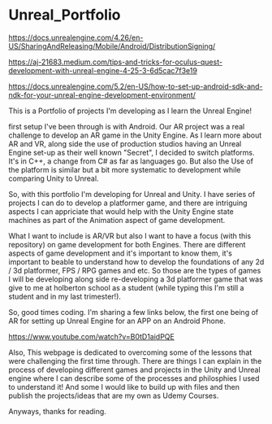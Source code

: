 # Unreal_Portfolio

https://docs.unrealengine.com/4.26/en-US/SharingAndReleasing/Mobile/Android/DistributionSigning/

https://aj-21683.medium.com/tips-and-tricks-for-oculus-quest-development-with-unreal-engine-4-25-3-6d5cac7f3e19

https://docs.unrealengine.com/5.2/en-US/how-to-set-up-android-sdk-and-ndk-for-your-unreal-engine-development-environment/


This is a Portfolio of projects I'm developing as I learn the Unreal Engine!

first setup I've been through is with Android. Our AR project was a real challenge to develop an AR game in the Unity Engine. As I learn more about AR and VR, along side the use of production studios having an Unreal Engine set-up as their well known "Secret", I decided to switch platforms. It's in C++, a change from C# as far as languages go. But also the Use of the platform is similar but a bit more systematic to development while comparing Unity to Unreal.

So, with this portfolio I'm developing for Unreal and Unity. I have series of projects I can do to develop a platformer game, and there are intriguing aspects I can appriciate that would help with the Unity Engine state machines as part of the Animation aspect of game development.

What I want to include is AR/VR but also I want to have a focus (with this repository) on game development for both Engines. There are different aspects of game development and it's important to know them, it's important to beable to understand how to develop the foundations of any 2d / 3d platformer, FPS / RPG games and etc. So those are the types of games I will be developing along side re-developing a 3d platformer game that was give to me at holberton school as a student (while typing this I'm still a student and in my last trimester!).

So, good times coding.
I'm sharing a few links below, the first one being of AR for setting up Unreal Engine for an APP on an Android Phone.

https://www.youtube.com/watch?v=B0tD1aidPQE

Also, This webpage is dedicated to overcoming some of the lessons that were challenging the first time through. There are things I can explain in the process of developing different games and projects in the Unity and Unreal engine where I can describe some of the processes and philosphies I used to understand it! And some I would like to build up with files and then publish the projects/ideas that are my own as Udemy Courses.

Anyways, thanks for reading.
